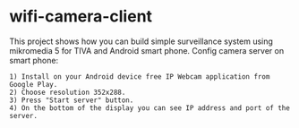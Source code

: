 # wifi-camera-client
This project shows how you can build simple surveillance system using mikromedia 5 for TIVA and Android smart phone. Config camera server on smart phone:                

    1) Install on your Android device free IP Webcam application from Google Play.
    2) Choose resolution 352x288.
    3) Press "Start server" button.
    4) On the bottom of the display you can see IP address and port of the server.  
